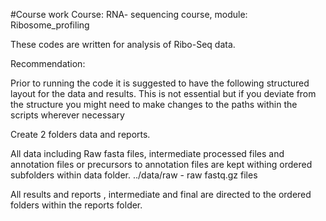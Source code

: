 #Course work
Course: RNA- sequencing course, module: Ribosome_profiling


These codes are written for analysis of Ribo-Seq data.

Recommendation:

Prior to running the code it is suggested to have the following structured layout for the data and results. This is not essential but if you deviate from the structure you might need to make changes to the paths within the scripts wherever necessary

Create 2 folders data and reports.

All data including Raw fasta files, intermediate processed files and annotation files or precursors to annotation files are kept withing ordered subfolders within data folder.
../data/raw - raw fastq.gz files


All results and reports , intermediate and final are directed to the ordered folders within the reports folder.





